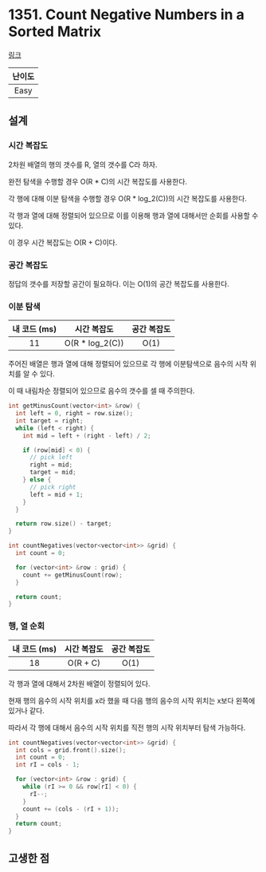 # 1351. Count Negative Numbers in a Sorted Matrix

[링크](https://leetcode.com/problems/count-negative-numbers-in-a-sorted-matrix/)

| 난이도 |
| :----: |
|  Easy  |

## 설계

### 시간 복잡도

2차원 배열의 행의 갯수를 R, 열의 갯수를 C라 하자.

완전 탐색을 수행할 경우 O(R \* C)의 시간 복잡도를 사용한다.

각 행에 대해 이분 탐색을 수행할 경우 O(R \* log_2(C))의 시간 복잡도를 사용한다.

각 행과 열에 대해 정렬되어 있으므로 이를 이용해 행과 열에 대해서만 순회를 사용할 수 있다.

이 경우 시간 복잡도는 O(R + C)이다.

### 공간 복잡도

정답의 갯수를 저장할 공간이 필요하다. 이는 O(1)의 공간 복잡도를 사용한다.

### 이분 탐색

| 내 코드 (ms) |   시간 복잡도    | 공간 복잡도 |
| :----------: | :--------------: | :---------: |
|      11      | O(R \* log_2(C)) |    O(1)     |

주어진 배열은 행과 열에 대해 정렬되어 있으므로 각 행에 이분탐색으로 음수의 시작 위치를 알 수 있다.

이 때 내림차순 정렬되어 있으므로 음수의 갯수를 셀 때 주의한다.

```cpp
int getMinusCount(vector<int> &row) {
  int left = 0, right = row.size();
  int target = right;
  while (left < right) {
    int mid = left + (right - left) / 2;

    if (row[mid] < 0) {
      // pick left
      right = mid;
      target = mid;
    } else {
      // pick right
      left = mid + 1;
    }
  }

  return row.size() - target;
}

int countNegatives(vector<vector<int>> &grid) {
  int count = 0;

  for (vector<int> &row : grid) {
    count += getMinusCount(row);
  }

  return count;
}
```

### 행, 열 순회

| 내 코드 (ms) | 시간 복잡도 | 공간 복잡도 |
| :----------: | :---------: | :---------: |
|      18      |  O(R + C)   |    O(1)     |

각 행과 열에 대해서 2차원 배열이 정렬되어 있다.

현재 행의 음수의 시작 위치를 x라 했을 때 다음 행의 음수의 시작 위치는 x보다 왼쪽에 있거나 같다.

따라서 각 행에 대해서 음수의 시작 위치를 직전 행의 시작 위치부터 탐색 가능하다.

```cpp
int countNegatives(vector<vector<int>> &grid) {
  int cols = grid.front().size();
  int count = 0;
  int rI = cols - 1;

  for (vector<int> &row : grid) {
    while (rI >= 0 && row[rI] < 0) {
      rI--;
    }
    count += (cols - (rI + 1));
  }
  return count;
}
```

## 고생한 점
